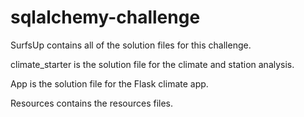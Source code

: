 # sqlalchemy-challenge

SurfsUp contains all of the solution files for this challenge. 

climate_starter is the solution file for the climate and station analysis. 

App is the solution file for the Flask climate app. 

Resources contains the resources files. 